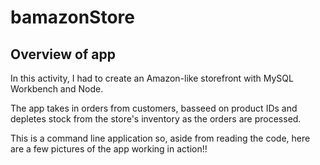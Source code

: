 # bamazonStore


## Overview of app

In this activity, I had to create an Amazon-like storefront with MySQL Workbench and Node. 

The app takes in orders from customers, basseed on product IDs and depletes stock from the store's inventory as the orders are processed.  

This is a command line application so, aside from reading the code, here are a few pictures of the app working in action!!

